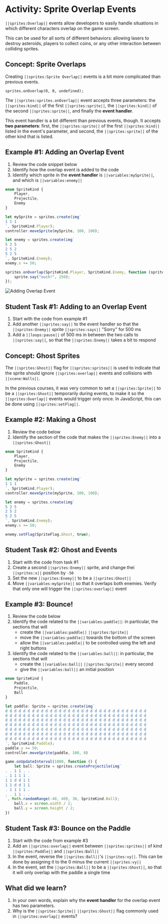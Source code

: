 # Activity: Sprite Overlap Events

``||sprites:Overlap||`` events allow developers to easily handle situations in which different characters overlap on the game screen.

This can be used for all sorts of different behaviors: allowing lasers to destroy asteroids, players to collect coins, or any other interaction between colliding sprites.

## Concept: Sprite Overlaps

Creating ``||sprites:Sprite Overlap||`` events is a bit more complicated than previous events.

```sig
sprites.onOverlap(0, 0, undefined);
```

The ``||sprites:sprites.onOverlap||`` event accepts three parameters: the ``||sprites:kind||`` of the first ``||sprites:sprite||``, the ``||sprites:kind||`` of the second ``||sprites:sprite||``, and finally the **event handler**.

This event handler is a bit different than previous events, though. It accepts **two parameters**: first, the ``||sprites:sprite||`` of the first ``||sprites:kind||`` listed in the event's parameter, and second, the ``||sprites:sprite||`` of the other kind that is listed.

## Example #1: Adding an Overlap Event

1. Review the code snippet below
2. Identify how the overlap event is added to the code
3. Identify which sprite in the **event handler** is ``||variables:mySprite||``, and which is ``||variables:enemy||``

```typescript
enum SpriteKind {
    Player,
    Projectile,
    Enemy
}

let mySprite = sprites.create(img`
1 1 1
`, SpriteKind.Player);
controller.moveSprite(mySprite, 100, 100);

let enemy = sprites.create(img`
5 2 5
2 5 2
5 2 5
`, SpriteKind.Enemy);
enemy.x += 50;

sprites.onOverlap(SpriteKind.Player, SpriteKind.Enemy, function (sprite: Sprite, otherSprite: Sprite) {
    sprite.say("ouch!", 250);
});
```

![Adding Overlap Event](/static/courses/csintro3/events/adding-overlap.gif)

## Student Task #1: Adding to an Overlap Event

1. Start with the code from example #1
2. Add another ``||sprites:say||`` to the event handler so that the ``||sprites:Enemy||`` sprite ``||sprites:says||`` "Sorry" for 500 ms
3. Add a ``||loops:pause||`` of 500 ms in between the two calls to ``||sprites:say||``, so that the ``||sprites:Enemy||`` takes a bit to respond

## Concept: Ghost Sprites

The ``||sprites:Ghost||`` flag for ``||sprites:sprites||`` is used to indicate that the sprite should ignore ``||sprites:overlap||`` events and collisions with ``||scene:Walls||``.

In the previous courses, it was very common to set a ``||sprites:Sprite||`` to be a ``||sprites:Ghost||`` temporarily during events, to make it so the ``||sprites:Overlap||`` events would trigger only once. In JavaScript, this can be done using ``||sprites:setFlag||``.

## Example #2: Making a Ghost

1. Review the code below
2. Identify the section of the code that makes the ``||sprites:Enemy||`` into a ``||sprites:Ghost||`` 

```typescript
enum SpriteKind {
    Player,
    Projectile,
    Enemy
}

let mySprite = sprites.create(img`
1 1 1
`, SpriteKind.Player);
controller.moveSprite(mySprite, 100, 100);

let enemy = sprites.create(img`
5 2 5
2 5 2
5 2 5
`, SpriteKind.Enemy);
enemy.x += 50;

enemy.setFlag(SpriteFlag.Ghost, true);
```

## Student Task #2: Ghost and Events

1. Start with the code from task #1
2. Create a second ``||sprites:Enemy||`` sprite, and change thei ``||sprites:x||`` position by ``-50``
3. Set the new ``||sprites:Enemy||`` to be a ``||sprites:Ghost||``
4. Move ``||variables:mySprite||`` so that it overlaps both enemies. Verify that only one will trigger the ``||sprites:overlap||`` event

## Example #3: Bounce!

1. Review the code below
2. Identify the code related to the ``||variables:paddle||``: in particular, the sections that will
    * create the ``||variables:paddle||`` ``||sprites:Sprite||``
    * move the ``||variables:paddle||`` towards the bottom of the screen
    * allow the ``||variables:paddle||`` to be controlled using the left and right buttons
3. Identify the code related to the ``||variables:ball||``: in particular, the sections that will
    * create the ``||variables:ball||`` ``||sprites:Sprite||`` every second
    * give the ``||variables:ball||`` an initial position

```typescript
enum SpriteKind {
    Paddle,
    Projectile,
    Ball
}

let paddle: Sprite = sprites.create(img`
d d d d d d d d d d d d d d d d d d d d d d d d d d d d d d d d 
d d d d d d d d d d d d d d d d d d d d d d d d d d d d d d d d 
d d d d d d d d d d d d d d d d d d d d d d d d d d d d d d d d 
d d d d d d d d d d d d d d d d d d d d d d d d d d d d d d d d 
d d d d d d d d d d d d d d d d d d d d d d d d d d d d d d d d 
d d d d d d d d d d d d d d d d d d d d d d d d d d d d d d d d 
d d d d d d d d d d d d d d d d d d d d d d d d d d d d d d d d 
`, SpriteKind.Paddle);
paddle.y += 50;
controller.moveSprite(paddle, 100, 0)

game.onUpdateInterval(1000, function () {
    let ball: Sprite = sprites.createProjectile(img`
. . 1 1 . .
. 1 1 1 1 .
1 1 d d 1 1
1 1 d d 1 1
. 1 1 1 1 .
. . 1 1 . . 
`, Math.randomRange(-40, 40), 30, SpriteKind.Ball);
    ball.x = screen.width / 2;
    ball.y = screen.height / 2;
})
```

## Student Task #3: Bounce on the Paddle

1. Start with the code from example #3
2. Add an ``||sprites:overlap||`` event between ``||sprites:sprites||`` of kind ``||sprites:Paddle||`` and ``||sprites:Ball||``
3. In the event, reverse the ``||sprites:Ball||``'s ``||sprites:vy||``. This can be done by assigning it to the 0 minus the current ``||sprites:vy||``
4. In the event, set the ``||sprites:Ball||`` to be a ``||sprites:Ghost||``, so that it will only overlap with the paddle a single time

## What did we learn?

1. In your own words, explain why the **event handler** for the overlap event has two parameters.
2. Why is the ``||sprites:Sprite||`` ``||sprites:Ghost||`` flag commonly used in ``||sprites:overlap||`` events?
